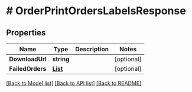 # # OrderPrintOrdersLabelsResponse


## Properties 


Name | Type | Description | Notes
------------ | ------------- | ------------- | -------------
**DownloadUrl**| **string** |   | [optional]
**FailedOrders**| [**List<PrintOrdersLabelsResponseFailedOrder>**](PrintOrdersLabelsResponseFailedOrder.md) |   | [optional]


[[Back to Model list]](../../README.md#models) [[Back to API list]](../../README.md#endpoints) [[Back to README]](../../README.md)

